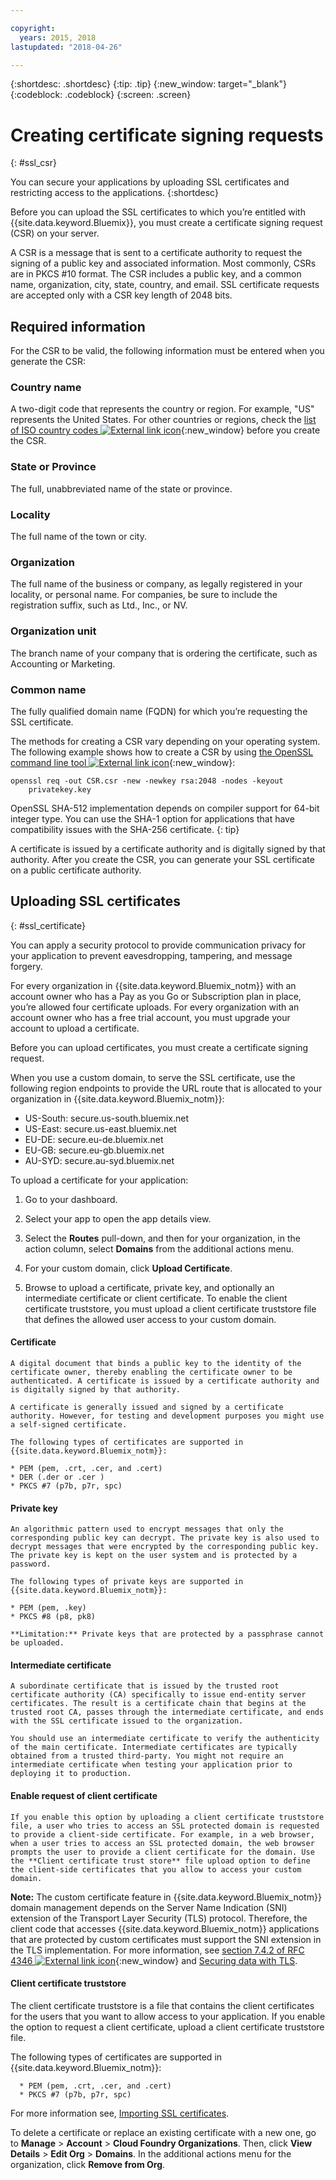 ```yaml
---

copyright:
  years: 2015, 2018
lastupdated: "2018-04-26"

---
```


{:shortdesc: .shortdesc}
{:tip: .tip}
{:new_window: target="_blank"}
{:codeblock: .codeblock}
{:screen: .screen}

# Creating certificate signing requests
{: #ssl_csr}

You can secure your applications by uploading SSL certificates and restricting access to the applications.
{:shortdesc}

Before you can upload the SSL certificates to which you’re entitled with {{site.data.keyword.Bluemix}}, you must create a certificate signing request (CSR) on your server.

A CSR is a message that is sent to a certificate authority to request the signing of a public key and associated information. Most commonly, CSRs are in PKCS #10 format. The CSR includes a public key, and a common name, organization, city, state, country, and email. SSL certificate requests are accepted only with a CSR key length of 2048 bits.

## Required information

For the CSR to be valid, the following information must be entered when you generate the CSR:

### Country name

  A two-digit code that represents the country or region. For example, "US" represents the United States. For other countries or regions, check the [list of ISO country codes ![External link icon](../icons/launch-glyph.svg "External link icon")](https://www.iso.org/obp/ui/#search){:new_window} before you create the CSR.

### State or Province

  The full, unabbreviated name of the state or province.

### Locality

  The full name of the town or city.

### Organization

  The full name of the business or company, as legally registered in your locality, or personal name. For companies, be sure to include the registration suffix, such as Ltd., Inc., or NV.

### Organization unit

  The branch name of your company that is ordering the certificate, such as Accounting or Marketing.

### Common name

  The fully qualified domain name (FQDN) for which you’re requesting the SSL certificate.

The methods for creating a CSR vary depending on your operating system. The following example shows how to create a CSR by using [the OpenSSL command line tool ![External link icon](../icons/launch-glyph.svg "External link icon")](http://www.openssl.org/){:new_window}:

```
openssl req -out CSR.csr -new -newkey rsa:2048 -nodes -keyout
    privatekey.key
```

OpenSSL SHA-512 implementation depends on compiler support for 64-bit integer type. You can use the SHA-1 option for applications that have compatibility issues with the SHA-256 certificate.
{: tip}

A certificate is issued by a certificate authority and is digitally signed by that authority. After you create the CSR, you can generate your SSL certificate on a public certificate authority.

## Uploading SSL certificates
{: #ssl_certificate}

You can apply a security protocol to provide communication privacy for your application to prevent eavesdropping, tampering, and message forgery.

For every organization in {{site.data.keyword.Bluemix_notm}} with an account owner who has a Pay as you Go or Subscription plan in place, you’re allowed four certificate uploads. For every organization with an account owner who has a free trial account, you must upgrade your account to upload a certificate.

Before you can upload certificates, you must create a certificate signing request.

When you use a custom domain, to serve the SSL certificate, use the following region endpoints to provide the URL route that is allocated to your organization in {{site.data.keyword.Bluemix_notm}}:

  * US-South: secure.us-south.bluemix.net
  * US-East: secure.us-east.bluemix.net
  * EU-DE: secure.eu-de.bluemix.net
  * EU-GB: secure.eu-gb.bluemix.net
  * AU-SYD: secure.au-syd.bluemix.net


To upload a certificate for your application:

1. Go to your dashboard.

2. Select your app to open the app details view.

3. Select the **Routes** pull-down, and then for your organization, in the action column, select **Domains** from the additional actions menu.

3. For your custom domain, click **Upload Certificate**.

4. Browse to upload a certificate, private key, and optionally an intermediate certificate or client certificate. To enable the client certificate truststore, you must upload a client certificate truststore file that defines the allowed user access to your custom domain.

  #### Certificate

    A digital document that binds a public key to the identity of the certificate owner, thereby enabling the certificate owner to be authenticated. A certificate is issued by a certificate authority and is digitally signed by that authority.

    A certificate is generally issued and signed by a certificate authority. However, for testing and development purposes you might use a self-signed certificate.

    The following types of certificates are supported in {{site.data.keyword.Bluemix_notm}}:

	* PEM (pem, .crt, .cer, and .cert)
	* DER (.der or .cer )
	* PKCS #7 (p7b, p7r, spc)

  #### Private key

    An algorithmic pattern used to encrypt messages that only the corresponding public key can decrypt. The private key is also used to decrypt messages that were encrypted by the corresponding public key. The private key is kept on the user system and is protected by a password.

    The following types of private keys are supported in {{site.data.keyword.Bluemix_notm}}:

    * PEM (pem, .key)
    * PKCS #8 (p8, pk8)

    **Limitation:** Private keys that are protected by a passphrase cannot be uploaded.

  #### Intermediate certificate

    A subordinate certificate that is issued by the trusted root certificate authority (CA) specifically to issue end-entity server certificates. The result is a certificate chain that begins at the trusted root CA, passes through the intermediate certificate, and ends with the SSL certificate issued to the organization.

    You should use an intermediate certificate to verify the authenticity of the main certificate. Intermediate certificates are typically obtained from a trusted third-party. You might not require an intermediate certificate when testing your application prior to deploying it to production.

  #### Enable request of client certificate

    If you enable this option by uploading a client certificate truststore file, a user who tries to access an SSL protected domain is requested to provide a client-side certificate. For example, in a web browser, when a user tries to access an SSL protected domain, the web browser prompts the user to provide a client certificate for the domain. Use the **Client certificate trust store** file upload option to define the client-side certificates that you allow to access your custom domain.

  **Note:** The custom certificate feature in {{site.data.keyword.Bluemix_notm}} domain management depends on the Server Name Indication (SNI) extension of the Transport Layer Security (TLS) protocol. Therefore, the client code that accesses {{site.data.keyword.Bluemix_notm}} applications that are protected by custom certificates must support the SNI extension in the TLS implementation. For more information, see [section 7.4.2 of RFC 4346 ![External link icon](../icons/launch-glyph.svg "External link icon")](http://tools.ietf.org/html/rfc4346#section-7.4.2){:new_window} and [Securing data with TLS](/docs/get-support/appsectls.html).

  #### Client certificate truststore

  The client certificate truststore is a file that contains the client certificates for the users that you want to allow access to your application. If you enable the option to request a client certificate, upload a client certificate truststore file.

   The following types of certificates are supported in {{site.data.keyword.Bluemix_notm}}:

      * PEM (pem, .crt, .cer, and .cert)
      * PKCS #7 (p7b, p7r, spc)

For more information see, [Importing SSL certificates](/docs/infrastructure/ssl-certificates/import-ssl-certificate.html#import-an-ssl-certificate).

To delete a certificate or replace an existing certificate with a new one, go to **Manage** > **Account** > **Cloud Foundry Organizations**. Then, click **View Details** > **Edit Org** > **Domains**. In the additional actions menu for the organization, click **Remove from Org**.
